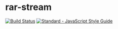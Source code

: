 # rar-stream
[![Build Status](https://api.travis-ci.org/1313/rar-stream.svg)](https://travis-ci.org/1313/rar-stream)
[![Standard - JavaScript Style Guide](https://img.shields.io/badge/code%20style-standard-brightgreen.svg)](http://standardjs.com/)
